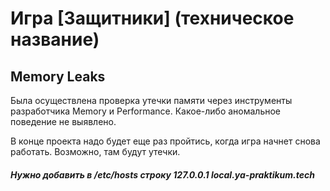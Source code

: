 # Игра [Защитники] (техническое название)

## Memory Leaks

Была осуществлена проверка утечки памяти через инструменты разработчика Memory и Performance. Какое-либо аномальное поведение не выявлено.

В конце проекта надо будет еще раз пройтись, когда игра начнет снова работать. Возможно, там будут утечки.

##### Нужно добавить в /etc/hosts строку 127.0.0.1       local.ya-praktikum.tech
